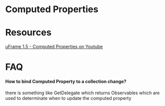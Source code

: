 # Computed Properties

# Resources

[uFrame 1.5 - Computed Properties on Youtube](https://www.youtube.com/watch?v=09gPdNbidDs)

# FAQ

#### How to bind Computed Property to a collection change?

there is something like Get<ComputedProperty>Delegate which returns Observables which are used to determinate when to update the computed property